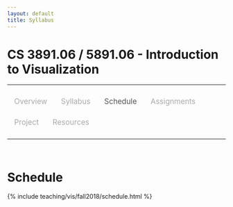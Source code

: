 ```yaml
---
layout: default
title: Syllabus
---
```


<style>
.topnav {
  overflow: hidden;
  background-color: #fdfdfd;
}

.topnav a {
  float: left;
  color: #aaaaaa;
  text-align: center;
  padding: 14px 16px;
  text-decoration: none;
  font-size: 17px;
}

.topnav a:hover {
  color: #555555;
}

.topnav a.active {
  color: #555555;
}
</style>

# CS 3891.06 / 5891.06 - Introduction to Visualization 

---

<div class='topnav'>
  <a href="/teaching/vis/fall2018">Overview</a>
  <a href="/teaching/vis/fall2018/syllabus">Syllabus</a>
  <a class='active' href="/teaching/vis/fall2018/schedule">Schedule</a>
  <a href="/teaching/vis/fall2018/assignments">Assignments</a>
  <a href="/teaching/vis/fall2018/project">Project</a>
  <a href="/teaching/vis/fall2018/resources">Resources</a>
</div>

---

<br>

# Schedule

{% include teaching/vis/fall2018/schedule.html %}
